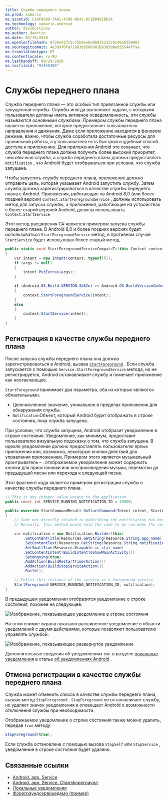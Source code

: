 ```yaml
---
title: Службы переднего плана
ms.prod: xamarin
ms.assetid: C10FD999-7A91-4708-B642-0C1B0901BD24
ms.technology: xamarin-android
author: davidortinau
ms.author: daortin
ms.date: 03/19/2018
ms.openlocfilehash: 0736e427c5c75b0eebe9b9353322b146e6359603
ms.sourcegitcommit: 4e399f6fa72993b9580d41b93050be935544ffaa
ms.translationtype: MT
ms.contentlocale: ru-RU
ms.lasthandoff: 09/29/2020
ms.locfileid: "91455304"
---
```

# <a name="foreground-services"></a>Службы переднего плана

Служба переднего плана — это особый тип привязанной службы или запущенной службы. Службы иногда выполняют задачи, с которыми пользователи должны иметь активное осведомленность, эти службы называются _основными службами_. Примером службы переднего плана является приложение, которое предоставляет пользователю направления и движения. Даже если приложение находится в фоновом режиме, важно, чтобы служба соработала достаточные ресурсы для правильной работы, а у пользователя есть быстрый и удобный способ доступа к приложению. Для приложения Android это означает, что служба переднего плана должна получить более высокий приоритет, чем обычная служба, а служба переднего плана должна предоставлять `Notification` , что Android будет отображаться при условии, что служба запущена.

Чтобы запустить службу переднего плана, приложение должно отправить цель, которая указывает Android запустить службу. Затем служба должна зарегистрироваться в качестве службы переднего плана с Android. Приложения, работающие на Android 8,0 (или более поздней версии) `Context.StartForegroundService` , должны использовать метод для запуска службы, а приложения, работающие на устройствах с более старой версией Android, должны использовать `Context.StartService`

Этот метод расширения C# является примером запуска службы переднего плана. В Android 8,0 и более поздних версиях будет использоваться `StartForegroundService` метод, в противном случае `StartService` будет использован более старый метод.

```csharp
public static void StartForegroundServiceCompat<T>(this Context context, Bundle args = null) where T : Service
{
    var intent = new Intent(context, typeof(T));
    if (args != null) 
    {
        intent.PutExtras(args);
    }

    if (Android.OS.Build.VERSION.SdkInt >= Android.OS.BuildVersionCodes.O)
    {
        context.StartForegroundService(intent);
    }
    else
    {
        context.StartService(intent);
    }
}
```

## <a name="registering-as-a-foreground-service"></a>Регистрация в качестве службы переднего плана

После запуска службы переднего плана она должна зарегистрироваться в Android, вызвав [`StartForeground`](xref:Android.App.Service.StartForeground*) . Если служба запускается с помощью `Service.StartForegroundService` метода, но не регистрируется, Android останавливает службу и помечает приложение как неотвечающее.

`StartForeground` принимает два параметра, оба из которых являются обязательными.

- Целочисленное значение, уникальное в пределах приложения для обнаружения службы.
- `Notification`Объект, который Android будет отображать в строке состояния, пока служба запущена.

При условии, что служба запущена, Android отобразит уведомление в строке состояния. Уведомление, как минимум, предоставит пользователю визуальную подсказку о том, что служба запущена. В идеале уведомление должно предоставлять пользователю ярлык приложения или, возможно, некоторые кнопки действий для управления приложением. Примером этого является музыкальный проигрыватель &ndash; . отображаемое уведомление может содержать кнопки для приостановки или воспроизведения музыки, перемотки до предыдущей песни или перехода к следующей песне. 

Этот фрагмент кода является примером регистрации службы в качестве службы переднего плана.   

```csharp
// This is any integer value unique to the application.
public const int SERVICE_RUNNING_NOTIFICATION_ID = 10000;

public override StartCommandResult OnStartCommand(Intent intent, StartCommandFlags flags, int startId)
{
    // Code not directly related to publishing the notification has been omitted for clarity.
    // Normally, this method would hold the code to be run when the service is started.

    var notification = new Notification.Builder(this)
        .SetContentTitle(Resources.GetString(Resource.String.app_name))
        .SetContentText(Resources.GetString(Resource.String.notification_text))
        .SetSmallIcon(Resource.Drawable.ic_stat_name)
        .SetContentIntent(BuildIntentToShowMainActivity())
        .SetOngoing(true)
        .AddAction(BuildRestartTimerAction())
        .AddAction(BuildStopServiceAction())
        .Build();

    // Enlist this instance of the service as a foreground service
    StartForeground(SERVICE_RUNNING_NOTIFICATION_ID, notification);
}
```

В предыдущем уведомлении отобразится уведомление о строке состояния, похожее на следующее:

![Изображение, показывающее уведомление в строке состояния](foreground-services-images/foreground-services-01.png "Изображение, показывающее уведомление в строке состояния")

На этом снимке экрана показано расширенное уведомление в области уведомлений с двумя действиями, которые позволяют пользователю управлять службой:

![Изображение, показывающее развернутое уведомление](foreground-services-images/foreground-services-02.png "Изображение, показывающее развернутое уведомление.")

Дополнительные сведения об уведомлениях см. в разделе [локальные уведомления](~/android/app-fundamentals/notifications/local-notifications.md) в статье [об уведомлениях Android](~/android/app-fundamentals/notifications/index.md) .

## <a name="unregistering-as-a-foreground-service"></a>Отмена регистрации в качестве службы переднего плана

Служба может отменить список в качестве службы переднего плана, вызвав метод `StopForeground` . `StopForeground` не останавливает службу, но удаляет значок уведомления и оповещает Android о возможности отключения службы при необходимости.

Отображаемое уведомление о строке состояния также можно удалить, передав `true` методу: 

```csharp
StopForeground(true);
```

Если служба остановлена с помощью вызова `StopSelf` или `StopService` , уведомление в строке состояния будет удалено.

## <a name="related-links"></a>Связанные ссылки

- [Android. app. Service](xref:Android.App.Service)
- [Android. app. Service. Стартфореграунд](xref:Android.App.Service.StartForeground*)
- [Локальные уведомления](~/android/app-fundamentals/notifications/local-notifications.md)
- [Фореграундсервицедемо (пример)](/samples/xamarin/monodroid-samples/applicationfundamentals-servicesamples-foregroundservicedemo)